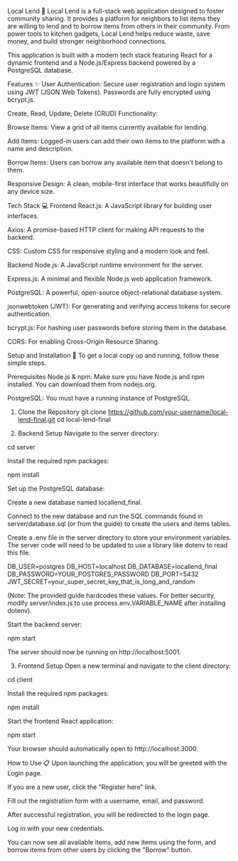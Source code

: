 Local Lend 🤝
Local Lend is a full-stack web application designed to foster community sharing. It provides a platform for neighbors to list items they are willing to lend and to borrow items from others in their community. From power tools to kitchen gadgets, Local Lend helps reduce waste, save money, and build stronger neighborhood connections.

This application is built with a modern tech stack featuring React for a dynamic frontend and a Node.js/Express backend powered by a PostgreSQL database.

Features ✨
User Authentication: Secure user registration and login system using JWT (JSON Web Tokens). Passwords are fully encrypted using bcrypt.js.

Create, Read, Update, Delete (CRUD) Functionality:

Browse Items: View a grid of all items currently available for lending.

Add Items: Logged-in users can add their own items to the platform with a name and description.

Borrow Items: Users can borrow any available item that doesn't belong to them.

Responsive Design: A clean, mobile-first interface that works beautifully on any device size.

Tech Stack 💻
Frontend
React.js: A JavaScript library for building user interfaces.

Axios: A promise-based HTTP client for making API requests to the backend.

CSS: Custom CSS for responsive styling and a modern look and feel.

Backend
Node.js: A JavaScript runtime environment for the server.

Express.js: A minimal and flexible Node.js web application framework.

PostgreSQL: A powerful, open-source object-relational database system.

jsonwebtoken (JWT): For generating and verifying access tokens for secure authentication.

bcrypt.js: For hashing user passwords before storing them in the database.

CORS: For enabling Cross-Origin Resource Sharing.

Setup and Installation 🚀
To get a local copy up and running, follow these simple steps.

Prerequisites
Node.js & npm: Make sure you have Node.js and npm installed. You can download them from nodejs.org.

PostgreSQL: You must have a running instance of PostgreSQL.

1. Clone the Repository
git clone https://github.com/your-username/local-lend-final.git
cd local-lend-final

2. Backend Setup
Navigate to the server directory:

cd server

Install the required npm packages:

npm install

Set up the PostgreSQL database:

Create a new database named locallend_final.

Connect to the new database and run the SQL commands found in server/database.sql (or from the guide) to create the users and items tables.

Create a .env file in the server directory to store your environment variables. The server code will need to be updated to use a library like dotenv to read this file.

DB_USER=postgres
DB_HOST=localhost
DB_DATABASE=locallend_final
DB_PASSWORD=YOUR_POSTGRES_PASSWORD
DB_PORT=5432
JWT_SECRET=your_super_secret_key_that_is_long_and_random

(Note: The provided guide hardcodes these values. For better security, modify server/index.js to use process.env.VARIABLE_NAME after installing dotenv).

Start the backend server:

npm start

The server should now be running on http://localhost:5001.

3. Frontend Setup
Open a new terminal and navigate to the client directory:

cd client

Install the required npm packages:

npm install

Start the frontend React application:

npm start

Your browser should automatically open to http://localhost:3000.

How to Use 📋
Upon launching the application, you will be greeted with the Login page.

If you are a new user, click the "Register here" link.

Fill out the registration form with a username, email, and password.

After successful registration, you will be redirected to the login page.

Log in with your new credentials.

You can now see all available items, add new items using the form, and borrow items from other users by clicking the "Borrow" button.
